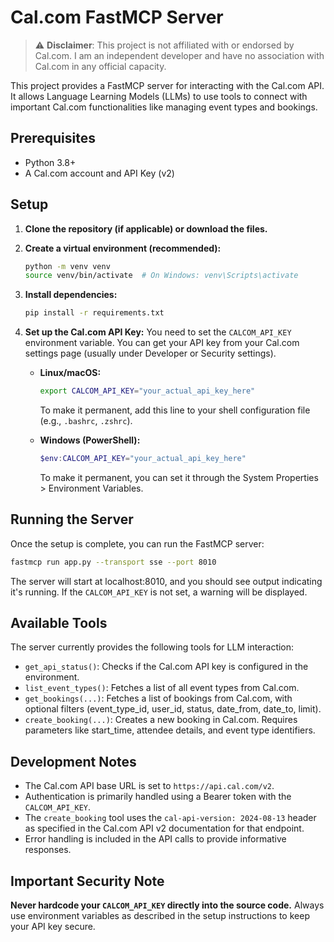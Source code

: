 # Cal.com FastMCP Server

> ⚠️ **Disclaimer**: This project is not affiliated with or endorsed by Cal.com. I am an independent developer and have no association with Cal.com in any official capacity.

This project provides a FastMCP server for interacting with the Cal.com API. It allows Language Learning Models (LLMs) to use tools to connect with important Cal.com functionalities like managing event types and bookings.

## Prerequisites

- Python 3.8+
- A Cal.com account and API Key (v2)

## Setup

1.  **Clone the repository (if applicable) or download the files.**

2.  **Create a virtual environment (recommended):**
    ```bash
    python -m venv venv
    source venv/bin/activate  # On Windows: venv\Scripts\activate
    ```

3.  **Install dependencies:**
    ```bash
    pip install -r requirements.txt
    ```

4.  **Set up the Cal.com API Key:**
    You need to set the `CALCOM_API_KEY` environment variable. You can get your API key from your Cal.com settings page (usually under Developer or Security settings).

    -   **Linux/macOS:**
        ```bash
        export CALCOM_API_KEY="your_actual_api_key_here"
        ```
        To make it permanent, add this line to your shell configuration file (e.g., `.bashrc`, `.zshrc`).

    -   **Windows (PowerShell):**
        ```powershell
        $env:CALCOM_API_KEY="your_actual_api_key_here"
        ```
        To make it permanent, you can set it through the System Properties > Environment Variables.

## Running the Server

Once the setup is complete, you can run the FastMCP server:

```bash
fastmcp run app.py --transport sse --port 8010
```

The server will start at localhost:8010, and you should see output indicating it's running. If the `CALCOM_API_KEY` is not set, a warning will be displayed.

## Available Tools

The server currently provides the following tools for LLM interaction:

-   `get_api_status()`: Checks if the Cal.com API key is configured in the environment.
-   `list_event_types()`: Fetches a list of all event types from Cal.com.
-   `get_bookings(...)`: Fetches a list of bookings from Cal.com, with optional filters (event_type_id, user_id, status, date_from, date_to, limit).
-   `create_booking(...)`: Creates a new booking in Cal.com. Requires parameters like start_time, attendee details, and event type identifiers.

## Development Notes

-   The Cal.com API base URL is set to `https://api.cal.com/v2`.
-   Authentication is primarily handled using a Bearer token with the `CALCOM_API_KEY`.
-   The `create_booking` tool uses the `cal-api-version: 2024-08-13` header as specified in the Cal.com API v2 documentation for that endpoint.
-   Error handling is included in the API calls to provide informative responses.

## Important Security Note

**Never hardcode your `CALCOM_API_KEY` directly into the source code.** Always use environment variables as described in the setup instructions to keep your API key secure.